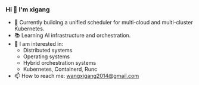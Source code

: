 ### Hi 👋 I'm xigang

- 🌱 Currently building a unified scheduler for multi-cloud and multi-cluster Kubernetes.
- 📚 Learning AI infrastructure and orchestration.
- 💬 I am interested in:
    - Distributed systems
    - Operating systems
    - Hybrid orchestration systems
    - Kubernetes, Containerd, Runc
- 📫 How to reach me: wangxigang2014@gmail.com 

<!--
**xigang/xigang** is a ✨ _special_ ✨ repository because its `README.md` (this file) appears on your GitHub profile.

Here are some ideas to get you started:

- 🔭 I’m currently working on ...
- 🌱 I’m currently learning ...
- 👯 I’m looking to collaborate on ...
- 🤔 I’m looking for help with ...
- 💬 Ask me about ...
- 📫 How to reach me: ...
- 😄 Pronouns: ...
- ⚡ Fun fact: ...
-->



